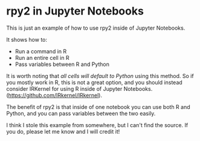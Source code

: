 # rpy2 in Jupyter Notebooks

This is just an example of how to use rpy2 inside of Jupyter Notebooks.  

It shows how to:
* Run a command in R
* Run an entire cell in R
* Pass variables between R and Python

It is worth noting that *all cells will default to Python* using this method.  So if you mostly work in R, this is not a great option, and you should instead consider IRKernel for using R inside of Jupyter Notebooks.  (https://github.com/IRkernel/IRkernel).  

The benefit of rpy2 is that inside of one notebook you can use both R and Python, and you can pass variables between the two easily.

I think I stole this example from somewhere, but I can't find the source.  If you do, please let me know and I will credit it!

